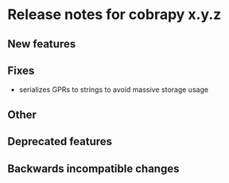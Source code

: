 # Release notes for cobrapy x.y.z

## New features

## Fixes

- serializes GPRs to strings to avoid massive storage usage

## Other

## Deprecated features

## Backwards incompatible changes
